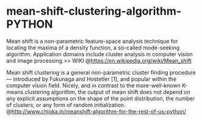 # mean-shift-clustering-algorithm-PYTHON


Mean shift is a non-parametric feature-space analysis technique for locating the maxima of a density function, a so-called mode-seeking algorithm. Application domains include cluster analysis in computer vision and image processing.>> WIKI @https://en.wikipedia.org/wiki/Mean_shift


Mean shift clustering is a general non-parametric cluster finding procedure — introduced by Fukunaga and Hostetler [1], and popular within the computer vision field. Nicely, and in contrast to the more-well-known K-means clustering algorithm, the output of mean shift does not depend on any explicit assumptions on the shape of the point distribution, the number of clusters, or any form of random initialization.
@http://www.chioka.in/meanshift-algorithm-for-the-rest-of-us-python/
